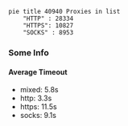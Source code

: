 
```mermaid
pie title 40940 Proxies in list
    "HTTP" : 28334
    "HTTPS": 10827
    "SOCKS" : 8953
```

### Some Info
#### Average Timeout

- mixed: 5.8s
- http: 3.3s
- https: 11.5s
- socks: 9.1s